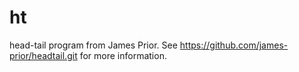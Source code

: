 # ht
head-tail program from James Prior. See https://github.com/james-prior/headtail.git for more information.

